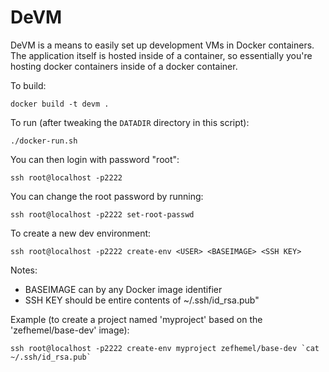 DeVM
====

DeVM is a means to easily set up development VMs in Docker containers. The
application itself is hosted inside of a container, so essentially you're
hosting docker containers inside of a docker container.

To build:

    docker build -t devm .

To run (after tweaking the `DATADIR` directory in this script):

    ./docker-run.sh

You can then login with password "root":

    ssh root@localhost -p2222

You can change the root password by running:

    ssh root@localhost -p2222 set-root-passwd

To create a new dev environment:

    ssh root@localhost -p2222 create-env <USER> <BASEIMAGE> <SSH KEY>

Notes:

* BASEIMAGE can by any Docker image identifier
* SSH KEY should be entire contents of ~/.ssh/id_rsa.pub"

Example (to create a project named 'myproject' based on the 'zefhemel/base-dev' image):

    ssh root@localhost -p2222 create-env myproject zefhemel/base-dev `cat ~/.ssh/id_rsa.pub`